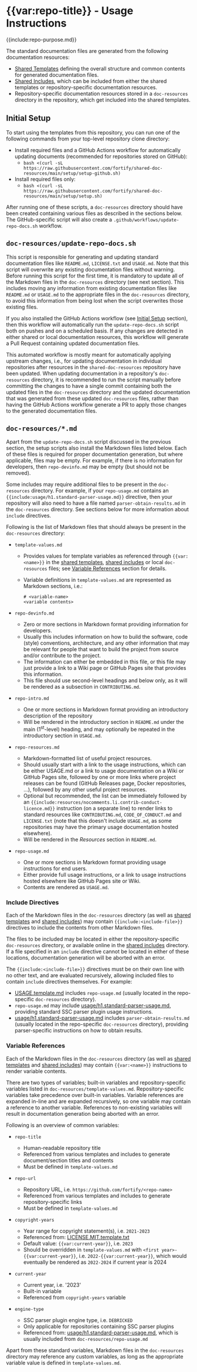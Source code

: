 # {{var:repo-title}} - Usage Instructions

{{include:repo-purpose.md}}

The standard documentation files are generated from the following documentation resources:

* [Shared Templates](https://github.com/fortify/shared-doc-resources/tree/main/templates) defining the overall structure and common contents for generated documentation files.
* [Shared Includes](https://github.com/fortify/shared-doc-resources/tree/main/includes), which can be included from either the shared templates or repository-specific documentation resources.
* Repository-specific documentation resources stored in a `doc-resources` directory in the repository, which get included into the shared templates.


## Initial Setup

To start using the templates from this repository, you can run one of the following commands from your top-level repository clone directory:

* Install required files and a GitHub Actions workflow for automatically updating documents (recommended for repositories stored on GitHub):
     * `bash <(curl -sL https://raw.githubusercontent.com/fortify/shared-doc-resources/main/setup/setup-github.sh)`
* Install required files only:
     * `bash <(curl -sL https://raw.githubusercontent.com/fortify/shared-doc-resources/main/setup/setup.sh)`

After running one of these scripts, a `doc-resources` directory should have been created containing various files as described in the sections below. The GitHub-specific script will also create a `.github/workflows/update-repo-docs.sh` workflow.

## `doc-resources/update-repo-docs.sh`

This script is responsible for generating and updating standard documentation files like `README.md`, `LICENSE.txt` and `USAGE.md`. Note that this script will overwrite any existing documentation files without warning. Before running this script for the first time, it is mandatory to update all of the Markdown files in the `doc-resources` directory (see next section). This includes moving any information from existing documentation files like `README.md` or `USAGE.md` to the appropriate files in the `doc-resources` directory, to avoid this information from being lost when the script overwrites those existing files.

If you also installed the GitHub Actions workflow (see [Initial Setup](#initial-setup) section), then this workflow will automatically run the `update-repo-docs.sh` script both on pushes and on a scheduled basis. If any changes are detected in either shared or local documentation resources, this workflow will generate a Pull Request containing updated documentation files.

This automated workflow is mostly meant for automatically applying upstream changes, i.e., for updating documentation in individual repositories after resources in the `shared-doc-resources` repository have been updated. When updating documentation in a repository's `doc-resources` directory, it is recommended to run the script manually before committing the changes to have a single commit containing both the updated files in the `doc-resources` directory and the updated documentation that was generated from these updated `doc-resources` files, rather than having the GitHub Actions workflow generate a PR to apply those changes to the generated documentation files.

## `doc-resources/*.md`

Apart from the `update-repo-docs.sh` script discussed in the previous section, the setup scripts also install the Markdown files listed below. Each of these files is required for proper documentation generation, but where applicable, files may be empty. For example, if there is no information for developers, then `repo-devinfo.md` may be empty (but should not be removed).

Some includes may require additional files to be present in the `doc-resources` directory. For example, if your `repo-usage.md` contains an `{{include:usage/h1.standard-parser-usage.md}}` directive, then your repository will also need to have a file named `parser-obtain-results.md` in the `doc-resources` directory. See sections below for more information about `include` directives.

Following is the list of Markdown files that should always be present in the `doc-resources` directory:

* `template-values.md`
     * Provides values for template variables as referenced through `{{var:<name>}}` in the [shared templates](https://github.com/fortify/shared-doc-resources/tree/main/templates), [shared includes](https://github.com/fortify/shared-doc-resources/tree/main/includes) or local `doc-resources` files; see [Variable References](#variable-references) section for details.
     * Variable definitions in `template-values.md` are represented as Markdown sections, i.e.:
     
           # <variable-name>
           <variable contents>
         
         
* `repo-devinfo.md`
     * Zero or more sections in Markdown format providing information for developers.
     * Usually this includes information on how to build the software, code (style) conventions, architecture, and any other information that may be relevant for people that want to build the project from source and/or contribute to the project. 
     * The information can either be embedded in this file, or this file may just provide a link to a Wiki page or GitHub Pages site that provides this information. 
     * This file should use second-level headings and below only, as it will be rendered as a subsection in `CONTRIBUTING.md`.
     
* `repo-intro.md`
     * One or more sections in Markdown format providing an introductory description of the repository
     * Will be rendered in the introductory section in `README.md` under the main (1<sup>st</sup>-level) heading, and may optionally be repeated in the introductory section in `USAGE.md`.
     
* `repo-resources.md`
     * Markdown-formatted list of useful project resources.
     * Should usually start with a link to the usage instructions, which can be either USAGE.md or a link to usage documentation on a Wiki or GitHub Pages site, followed by one or more links where project releases can be found (GitHub Releases page, Docker repositories, ...), followed by any other useful project resources.
     * Optional but recommended, the list can be immediately followed by an `{{include:resources/nocomments.li.contrib-conduct-licence.md}}` instruction (on a separate line) to render links to standard resources like `CONTRIBUTING.md`, `CODE_OF_CONDUCT.md` and `LICENSE.txt` (note that this doesn't include `USAGE.md`, as some repositories may have the primary usage documentation hosted elsewhere).
     * Will be rendered in the *Resources* section in `README.md`.
      
* `repo-usage.md`
     * One or more sections in Markdown format providing usage instructions for end users.
     * Either provide full usage instructions, or a link to usage instructions hosted elsewhere like GitHub Pages site or Wiki.
     * Contents are rendered as `USAGE.md`.

### Include Directives

Each of the Markdown files in the `doc-resources` directory (as well as [shared templates](https://github.com/fortify/shared-doc-resources/tree/main/templates) and [shared includes](https://github.com/fortify/shared-doc-resources/tree/main/includes)) may contain `{{include:<include-file>}}` directives to include the contents from other Markdown files. 

The files to be included may be located in either the repository-specific `doc-resources` directory, or available online in the [shared includes](https://github.com/fortify/shared-doc-resources/tree/main/includes) directory. If a file specified in an `include` directive cannot be located in either of these locations, documentation generation will be aborted with an error.

The `{{include:<include-file>}}` directives must be on their own line with no other text, and are evaluated recursively, allowing included files to contain `include` directives themselves. For example:

* [USAGE.template.md](https://github.com/fortify/shared-doc-resources/blob/main/templates/USAGE.template.md) includes `repo-usage.md` (usually located in the repo-specific `doc-resources` directory).
* `repo-usage.md` may include [usage/h1.standard-parser-usage.md](https://github.com/fortify/shared-doc-resources/blob/main/includes/usage/h1.standard-parser-usage.md), providing standard SSC parser plugin usage instructions.
* [usage/h1.standard-parser-usage.md](https://github.com/fortify/shared-doc-resources/blob/main/includes/usage/h1.standard-parser-usage.md) includes `parser-obtain-results.md` (usually located in the repo-specific `doc-resources` directory), providing parser-specific instructions on how to obtain results.


### Variable References

Each of the Markdown files in the `doc-resources` directory (as well as [shared templates](https://github.com/fortify/shared-doc-resources/tree/main/templates) and [shared includes](https://github.com/fortify/shared-doc-resources/tree/main/includes)) may contain `{{var:<name>}}` instructions to render variable contents. 

There are two types of variables; built-in variables and repository-specific variables listed in `doc-resources/template-values.md`. Repository-specific variables take precedence over built-in variables. Variable references are expanded in-line and are expanded recursively, so one variable may contain a reference to another variable. References to non-existing variables will result in documentation generation being aborted with an error.

Following is an overview of common variables:

* `repo-title`
     * Human-readable repository title
     * Referenced from various templates and includes to generate document/section titles and contents
     * Must be defined in `template-values.md`

* `repo-url`
     * Repository URL, i.e. `https://github.com/fortify/<repo-name>`
     * Referenced from various templates and includes to generate repository-specific links
     * Must be defined in `template-values.md`

* `copyright-years`
     * Year range for copyright statement(s), i.e. `2021-2023`
     * Referenced from: [LICENSE.MIT.template.txt](https://github.com/fortify/shared-doc-resources/blob/main/templates/LICENSE.MIT.template.txt)
     * Default value: `{{var:current-year}}`, i.e. `2023`
     * Should be overridden in `template-values.md` with `<first year>-{{var:current-year}}`, i.e. `2022-{{var:current-year}}`, which would eventually be rendered as `2022-2024` if current year is 2024

* `current-year`
     * Current year, i.e. '2023'
     * Built-in variable
     * Referenced from `copyright-years` variable

* `engine-type`
     * SSC parser plugin engine type, i.e. `DEBRICKED`
     * Only applicable for repositories containing SSC parser plugins
     * Referenced from: [usage/h1.standard-parser-usage.md](https://github.com/fortify/shared-doc-resources/blob/main/includes/usage/h1.standard-parser-usage.md), which is usually included from `doc-resources/repo-usage.md`
     
Apart from these standard variables, Markdown files in the `doc-resources` directory may reference any custom variables, as long as the appropriate variable value is defined in `template-values.md`.





